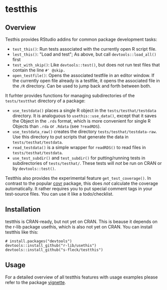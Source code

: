 
testthis
========

Overview
--------

Testhis provides RStudio addins for common package development tasks:

-   `test_this()`: Run tests associated with the currently open R script file.
-   `lest_this()`: "Load and test"; As above, but call `devtools::load_all()` first
-   `test_with_skip()`: Like `devtools::test()`, but does not run test files that contain the line `#' @skip.`
-   `open_testfile()`: Opens the associated testfile in an editor window. If the currently open file already is a testfile, it opens the associated file in the `/R` directory. Can be used to jump back and forth between both.

It furhter provides functions for managing subdirectories of the `tests/testthat` directory of a package:

-   `use_testdata()` places a single R object in the `tests/testhat/testdata` directory. It is analoguous to `usethis::use_data()`, except that it saves the Object in the `.rds` format, which is more convenient for single R Objects than `.rda` or `.Rdata` (see `?readRDS`).
-   `use_testdata_raw()` creates the directory `tests/testhat/testdata-raw`. Use this directory to put scripts that generate the data in `tests/testhat/testdata`.
-   `read_testdata()` is a simple wrapper for `readRDS()` to read files in `tests/testhat/testdata`.
-   `use_test_subdir()` and `test_subdir()` for putting/running tests in subdirectories of `tests/testhat/`. These tests will *not* be run on CRAN or by `devtools::test()`.

Testthis also provides the experimental feature `get_test_coverage()`. In contrast to the popular [covr](https://github.com/r-lib/covr) package, this does *not* calculate the coverage automatically. It rather requires you to put special comment tags in your test-source files. You can use it like a todo/checklist.

Installation
------------

testthis is CRAN-ready, but not yet on CRAN. This is beause it depends on the r-lib package usethis, which is also not yet on CRAN. You can install testthis like this:

    # install.packages("devtools")
    devtools::install_github("r-lib/usethis")
    devtools::install_github("s-fleck/testthis")

Usage
-----

For a detailed overview of all testthis features with usage examples please refer to the package [vignette](http://rpubs.com/hoelk/testthis).
